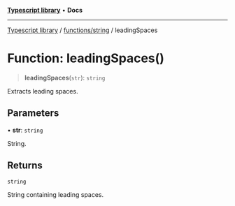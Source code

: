[**Typescript library**](../../../index.md) • **Docs**

***

[Typescript library](../../../modules.md) / [functions/string](../index.md) / leadingSpaces

# Function: leadingSpaces()

> **leadingSpaces**(`str`): `string`

Extracts leading spaces.

## Parameters

• **str**: `string`

String.

## Returns

`string`

String containing leading spaces.
